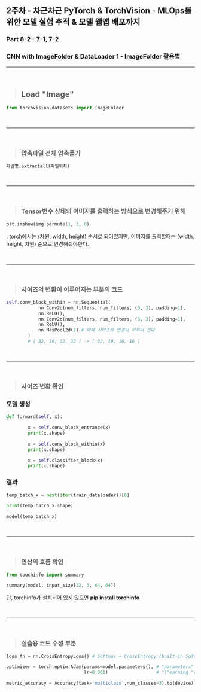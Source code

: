 ## 2주차 - 차근차근 PyTorch & TorchVision - MLOps를 위한 모델 실험 추적 & 모델 웹앱 배포까지

### Part 8-2 - 7-1, 7-2

### CNN with ImageFolder & DataLoader 1 - ImageFolder 활용법

---

<br>

> ## Load "Image"

```python
from torchvision.datasets import ImageFolder
```

<br>

---

<br>

> ### 압축파일 전체 압축풀기

```python
파일명.extractall(파일위치)
```

<br>

---

<br>

> ### Tensor변수 상태의 이미지를 출력하는 방식으로 변경해주기 위해

```python
plt.imshow(img.permute(1, 2, 0)
```

: torch에서는 (차원, width, height) 순서로 되어있지만, 이미지를 출력할때는 (width, height, 차원) 순으로 변경해줘야한다.

<br>

---

<br>

> ### 사이즈의 변환이 이루어지는 부분의 코드

```python
self.conv_block_within = nn.Sequential(
            nn.Conv2d(num_filters, num_filters, (3, 3), padding=1),
            nn.ReLU(),
            nn.Conv2d(num_filters, num_filters, (3, 3), padding=1),
            nn.ReLU(),
            nn.MaxPool2d(2) # 이때 사이즈의 변경이 이루어 진다
        )
        # [ 32, 10, 32, 32 ] -> [ 32, 10, 16, 16 ]
```

<br>

---

<br>

> ### 사이즈 변환 확인

### 모델 생성

```python
def forward(self, x):

        x = self.conv_block_entrance(x)
        print(x.shape)

        x = self.conv_block_within(x)
        print(x.shape)

        x = self.classifier_block(x)
        print(x.shape)
```

### 결과

```python
temp_batch_x = next(iter(train_dataloader))[0]

print(temp_batch_x.shape)

model(temp_batch_x)
```

<br>

---

<br>

> ### 연산의 흐름 확인

```python
from touchinfo import summary

summary(model, input_size[32, 3, 64, 64])
```

단, torchinfo가 설치되어 있지 않으면 <b>pip install torchinfo</b>

<br>

---

<br>

> ### 실습용 코드 수정 부분

```python
loss_fn = nn.CrossEntropyLoss() # Softmax + CrossEntropy (built-in Softmax)

optimizer = torch.optim.Adam(params=model.parameters(), # "parameters" to optimize (apply gradient descent)
                             lr=0.001)                  # "l"earning "r"ate

metric_accuracy = Accuracy(task='multiclass',num_classes=3).to(device) # from torchmetrics import Accuracy
```
